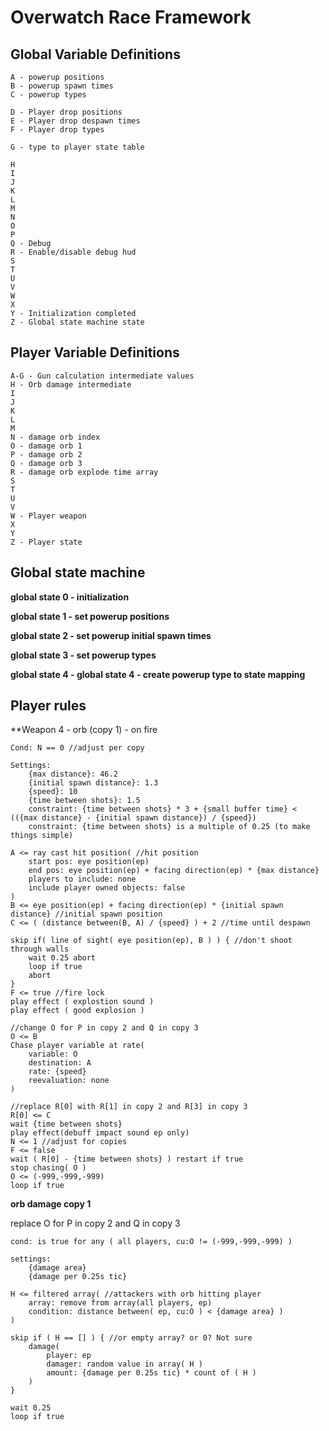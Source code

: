 # Overwatch Race Framework

## Global Variable Definitions


    A - powerup positions
    B - powerup spawn times
    C - powerup types
    
    D - Player drop positions
    E - Player drop despawn times
    F - Player drop types
    
    G - type to player state table 
    
    H
    I
    J
    K
    L 
    M
    N
    O
    P
    Q - Debug
    R - Enable/disable debug hud
    S
    T
    U
    V
    W
    X
    Y - Initialization completed
    Z - Global state machine state

## Player Variable Definitions

    A-G - Gun calculation intermediate values
    H - Orb damage intermediate
    I
    J
    K
    L
    M
    N - damage orb index
    O - damage orb 1
    P - damage orb 2
    Q - damage orb 3
    R - damage orb explode time array
    S
    T
    U
    V
    W - Player weapon
    X
    Y
    Z - Player state
    
## Global state machine

**global state 0 - initialization**

**global state 1 - set powerup positions**

**global state 2 - set powerup initial spawn times**

**global state 3 - set powerup types**

**global state 4 - global state 4 - create powerup type to state mapping**

## Player rules

**Weapon 4 - orb (copy 1) - on fire

    Cond: N == 0 //adjust per copy
    
    Settings:
        {max distance}: 46.2
        {initial spawn distance}: 1.3
        {speed}: 10
        {time between shots}: 1.5
        constraint: {time between shots} * 3 + {small buffer time} < (({max distance} - {initial spawn distance}) / {speed})
        constraint: {time between shots} is a multiple of 0.25 (to make things simple)
        
    A <= ray cast hit position( //hit position
        start pos: eye position(ep)
        end pos: eye position(ep) + facing direction(ep) * {max distance}
        players to include: none
        include player owned objects: false
    )
    B <= eye position(ep) + facing direction(ep) * {initial spawn distance} //initial spawn position
    C <= ( (distance between(B, A) / {speed} ) + 2 //time until despawn
    
    skip if( line of sight( eye position(ep), B ) ) { //don't shoot through walls
        wait 0.25 abort
        loop if true
        abort
    }
    F <= true //fire lock
    play effect ( explostion sound )
    play effect ( good explosion )
    
    //change O for P in copy 2 and Q in copy 3
    O <= B
    Chase player variable at rate(
        variable: O
        destination: A
        rate: {speed}
        reevaluation: none
    )
    
    //replace R[0] with R[1] in copy 2 and R[3] in copy 3
    R[0] <= C
    wait {time between shots}
    play effect(debuff impact sound ep only)
    N <= 1 //adjust for copies
    F <= false
    wait ( R[0] - {time between shots} ) restart if true
    stop chasing( O )
    O <= (-999,-999,-999)
    loop if true
    


**orb damage copy 1**

replace O for P in copy 2 and Q in copy 3

    cond: is true for any ( all players, cu:O != (-999,-999,-999) )
    
    settings:
        {damage area}
        {damage per 0.25s tic}
        
    H <= filtered array( //attackers with orb hitting player
        array: remove from array(all players, ep)
        condition: distance between( ep, cu:O ) < {damage area} ) 
    )
    
    skip if ( H == [] ) { //or empty array? or 0? Not sure
        damage(
            player: ep
            damager: random value in array( H )
            amount: {damage per 0.25s tic} * count of ( H )
        )
    }
    
    wait 0.25
    loop if true
            
    
    




